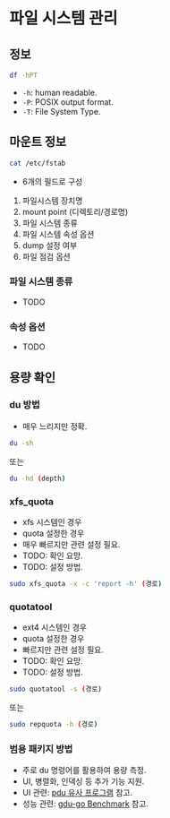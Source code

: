 # 파일 시스템 관리
## 정보
```bash
df -hPT
```
* `-h`: human readable.
* `-P`: POSIX output format.
* `-T`: File System Type.
## 마운트 정보
```bash
cat /etc/fstab
```
* 6개의 필드로 구성
1. 파일시스템 장치명
2. mount point (디렉토리/경로명)
3. 파일 시스템 종류
4. 파일 시스템 속성 옵션
5. dump 설정 여부
6. 파일 점검 옵션
### 파일 시스템 종류
* TODO
### 속성 옵션
* TODO

## 용량 확인
### du 방법
* 매우 느리지만 정확.
```bash
du -sh
```
또는
```bash
du -hd (depth)
```
### xfs_quota
* xfs 시스템인 경우
* quota 설정한 경우
* 매우 빠르지만 관련 설정 필요.
* TODO: 확인 요망.
* TODO: 설정 방법.
```bash
sudo xfs_quota -x -c 'report -h' (경로)
```
### quotatool
* ext4 시스템인 경우
* quota 설정한 경우
* 빠르지만 관련 설정 필요.
* TODO: 확인 요망.
* TODO: 설정 방법.
```bash
sudo quotatool -s (경로)
```
또는
```bash
sudo repquota -h (경로)
```
### 범용 패키지 방법
* 주로 du 명령어를 활용하여 용량 측정.
* UI, 병렬화, 인덱싱 등 추가 기능 지원.
* UI 관련: [pdu 유사 프로그램](https://github.com/KSXGitHub/parallel-disk-usage?tab=readme-ov-file#similar-programs) 참고.
* 성능 관련: [gdu-go Benchmark](https://github.com/dundee/gdu?tab=readme-ov-file#benchmarks) 참고.